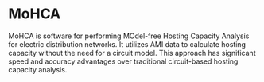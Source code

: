 # MoHCA
MoHCA is software for performing MOdel-free Hosting Capacity Analysis for electric distribution networks. It utilizes AMI data to calculate hosting capacity without the need for a circuit model. This approach has significant speed and accuracy advantages over traditional circuit-based hosting capacity analysis.
